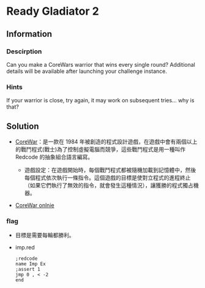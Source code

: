 # Ready Gladiator 2

## Information

### Descirption

Can you make a CoreWars warrior that wins every single round?
Additional details will be available after launching your challenge instance.

### Hints

If your warrior is close, try again, it may work on subsequent tries... why is that?

## Solution

- [CoreWar](https://zh.wikipedia.org/zh-tw/%E6%A0%B8%E5%BF%83%E5%A4%A7%E6%88%98#:~:text=%E3%80%8A%E6%A0%B8%E5%BF%83%E5%A4%A7%E6%88%B0%E3%80%8B%EF%BC%88%E8%8B%B1%E8%AA%9E%EF%BC%9A,%E6%8A%BD%E8%B1%A1%E7%B5%84%E5%90%88%E8%AA%9E%E8%A8%80%E7%B7%A8%E5%AF%AB%E7%9A%84%E3%80%82)：是一款在 1984 年被創造的程式設計遊戲，在遊戲中會有兩個以上的戰鬥程式(戰士)為了控制虛擬電腦而競爭，這些戰鬥程式是用一種叫作 Redcode 的抽象組合語言編寫。
    - 遊戲設定：在遊戲開始時，每個戰鬥程式都被隨機加載到記憶體中，然後每個程式依次執行一條指令。這個遊戲的目標是使對立程式的進程終止（如果它們執行了無效的指令，就會發生這種情況），讓獲勝的程式獨占機器。
    
- [CoreWar onlnie](https://crypto.stanford.edu/~blynn/play/redcode.html)

### flag

- 目標是需要每輪都勝利。

- imp.red
    ```
    ;redcode
    name Imp Ex
    ;assert 1
    jmp 0 , < -2
    end
    ```